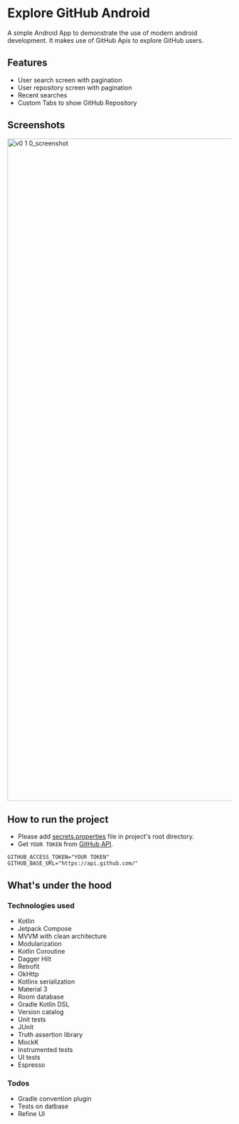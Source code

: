 # Explore GitHub Android
A simple Android App to demonstrate the use of modern android development. It makes use of GitHub Apis to explore GitHub users.

## Features
* User search screen with pagination
* User repository screen with pagination
* Recent searches
* Custom Tabs to show GitHub Repository

## Screenshots
<img width="1488" alt="v0 1 0_screenshot" src="https://github.com/soethihatun/explore-github-android/assets/5600819/dc059f98-6cc6-4698-8a20-45ae8e59d892">

## How to run the project
- Please add [secrets.properties](secrets.properties) file in project's root directory.
- Get `YOUR TOKEN` from [GitHub API](https://docs.github.com/en).
```
GITHUB_ACCESS_TOKEN="YOUR TOKEN"
GITHUB_BASE_URL="https://api.github.com/"
```

## What's under the hood

### Technologies used
* Kotlin
* Jetpack Compose
* MVVM with clean architecture
* Modularization
* Kotlin Coroutine
* Dagger Hilt
* Retrofit
* OkHttp
* Kotlinx serialization
* Material 3
* Room database
* Gradle Kotlin DSL
* Version catalog
* Unit tests
* JUnit
* Truth assertion library
* MockK
* Instrumented tests
* UI tests
* Espresso

### Todos
* Gradle convention plugin
* Tests on datbase
* Refine UI
